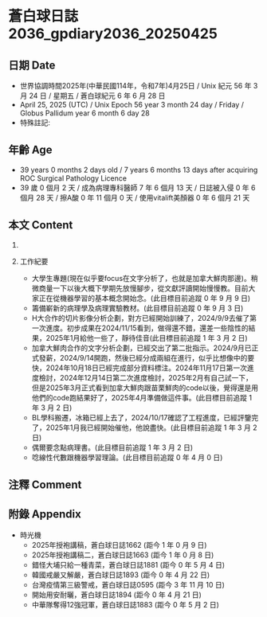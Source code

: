 [_metadata_:encoding]: - "utf-8"
[_metadata_:language]: - "zh-Hant-TW"
[_metadata_:fileformat]: - "markdown"
[_metadata_:MIME_type]: - "text/plain"
[_metadata_:markdown_version]: - "commonmark version 0.30"
[_metadata_:markdown_spec]: - "https://spec.commonmark.org/0.30/"

# 蒼白球日誌2036_gpdiary2036_20250425 #

## 日期 Date ##

* 世界協調時間2025年(中華民國114年，令和7年)4月25日 / Unix 紀元 56 年 3 月 24 日 / 星期五 / 蒼白球紀元 6 年 6 月 28 日
* April 25, 2025 (UTC) / Unix Epoch 56 year 3 month 24 day / Friday / Globus Pallidum year 6 month 6 day 28
* 特殊註記:

## 年齡 Age ##

* 39 years 0 months 2 days old / 7 years 6 months 13 days after acquiring ROC Surgical Pathology Licence
* 39 歲 0 個月 2 天 / 成為病理專科醫師 7 年 6 個月 13 天 / 日誌被入侵 0 年 6 個月 28 天 / 擦A酸 0 年 11 個月 0 天 / 使用vitalift美顏器 0 年 6 個月 21 天

## 本文 Content ##

1. 

2. 工作紀要

    - 大學生專題(現在似乎要focus在文字分析了，也就是加拿大鮮肉那邊)。稍微商量一下以後大概下學期先放慢腳步，從文獻評讀開始慢慢教。目前大家正在從機器學習的基本概念開始念。(此目標目前追蹤 0 年 9 月 9 日)
    - 籌備嶄新的病理學及病理實驗教材。(此目標目前追蹤 0 年 9 月 3 日)
    - H大合作的切片影像分析企劃，對方已經開始訓練了，2024/9/9去催了第一次進度。初步成果在2024/11/15看到，做得還不錯，還差一些陰性的結果，2025年1月給他一些了，靜待佳音(此目標目前追蹤 1 年 3 月 2 日)
    - 加拿大鮮肉合作的文字分析企劃，已經交出了第二批指示。2024/9月已正式發薪，2024/9/14開跑，然後已經分成兩組在進行，似乎比想像中的要快，2024年10月18日已經完成部分資料標注。2024年11月17日第一次進度檢討，2024年12月14日第二次進度檢討，2025年2月有自己試一下，但是2025年3月正式看到加拿大鮮肉跟苗栗鮮肉的code以後，覺得還是用他們的code跑結果好了，2025年4月準備做這件事。(此目標目前追蹤 1 年 3 月 2 日)
    - BL學科搬遷，冰箱已經上去了，2024/10/17確認了工程進度，已經評鑒完了，2025年1月我已經開始催他，他說盡快。(此目標目前追蹤 1 年 3 月 2 日)
    - 偶爾要念點病理書。(此目標目前追蹤 1 年 3 月 2 日)
    - 唸線性代數跟機器學習理論。(此目標目前追蹤 0 年 4 月 0 日)

## 注釋 Comment ##


## 附錄 Appendix ##

* 時光機
    - 2025年授袍講稿，蒼白球日誌1662 (距今 1 年 0 月 9 日)
    - 2025年授袍講稿二，蒼白球日誌1663 (距今 1 年 0 月 8 日)
    - 錯怪大埔只給一種青菜，蒼白球日誌1881 (距今 0 年 5 月 4 日)
    - 韓國戒嚴又解嚴，蒼白球日誌1893 (距今 0 年 4 月 22 日)
    - 台灣疫情第三級警戒，蒼白球日誌0595 (距今 3 年 11 月 10 日)
    - 開始用安耐曬，蒼白球日誌1894 (距今 0 年 4 月 21 日)
    - 中華隊奪得12強冠軍，蒼白球日誌1883 (距今 0 年 5 月 2 日)
